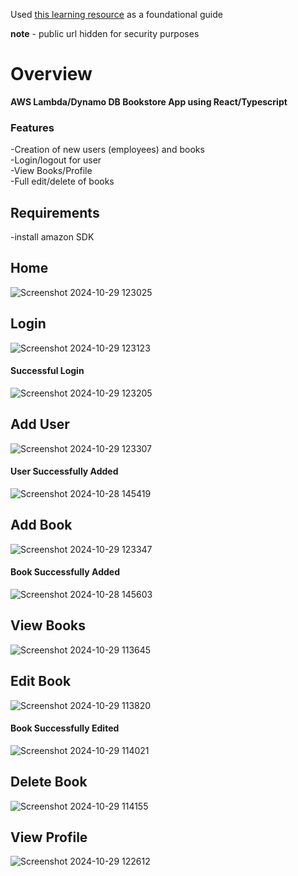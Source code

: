 Used [this learning resource](https://www.udemy.com/course/aws-typescript-cdk-serverless-react/) as a foundational guide  

**note** - public url hidden for security purposes
# Overview
**AWS Lambda/Dynamo DB Bookstore App using React/Typescript**

### Features
-Creation of new users (employees) and books  
-Login/logout for user  
-View Books/Profile  
-Full edit/delete of books

## Requirements
-install amazon SDK 

## Home
![Screenshot 2024-10-29 123025](https://github.com/user-attachments/assets/62f5d8f6-6105-404a-8ca6-63ca8d9f9e9c)
## Login
![Screenshot 2024-10-29 123123](https://github.com/user-attachments/assets/622ac391-fbe5-4932-90b3-74ffdf590932)
#### Successful Login
![Screenshot 2024-10-29 123205](https://github.com/user-attachments/assets/e4bf95f3-2175-4100-8605-8216f832e5fe)
## Add User
![Screenshot 2024-10-29 123307](https://github.com/user-attachments/assets/8cfd0b80-5965-403c-be49-dfe6260aed8e)
#### User Successfully Added
![Screenshot 2024-10-28 145419](https://github.com/user-attachments/assets/7471e947-f25d-466c-a63e-39e57f3e76a2)
## Add Book
![Screenshot 2024-10-29 123347](https://github.com/user-attachments/assets/084c4bde-1ef9-4ec4-99fa-471db1fc9b8c)
#### Book Successfully Added
![Screenshot 2024-10-28 145603](https://github.com/user-attachments/assets/bdbdbc35-3db3-4a84-9364-2bd36beb50df)
## View Books
![Screenshot 2024-10-29 113645](https://github.com/user-attachments/assets/dfc35d92-07ea-4b52-8394-1a42781d7301)
## Edit Book
![Screenshot 2024-10-29 113820](https://github.com/user-attachments/assets/2d610bd5-ffd5-440f-a634-49f18f943601)
#### Book Successfully Edited
![Screenshot 2024-10-29 114021](https://github.com/user-attachments/assets/b5c0e600-3efa-4b0d-ba0d-712f935802e1)
## Delete Book
![Screenshot 2024-10-29 114155](https://github.com/user-attachments/assets/88be334e-cf2c-4928-80a4-1f0f73240706)
## View Profile
![Screenshot 2024-10-29 122612](https://github.com/user-attachments/assets/378f4dac-2d8d-4a8a-9206-1865a68aab8f)

